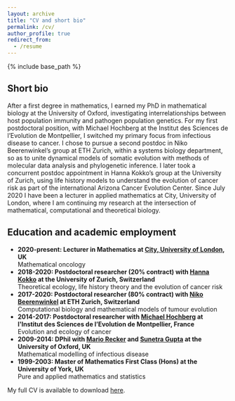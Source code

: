 ```yaml
---
layout: archive
title: "CV and short bio"
permalink: /cv/
author_profile: true
redirect_from:
  - /resume
---
```


{% include base_path %}

## Short bio

After a first degree in mathematics, I earned my PhD in mathematical biology at the University of Oxford, investigating interrelationships between host population immunity and pathogen population genetics. For my first postdoctoral position, with Michael Hochberg at the Institut des Sciences de l’Evolution de Montpellier, I switched my primary focus from infectious disease to cancer. I chose to pursue a second postdoc in Niko Beerenwinkel’s group at ETH Zurich, within a systems biology department, so as to unite dynamical models of somatic evolution with methods of molecular data analysis and phylogenetic inference. I later took a concurrent postdoc appointment in Hanna Kokko’s group at the University of Zurich, using life history models to understand the evolution of cancer risk as part of the international Arizona Cancer Evolution Center. Since July 2020 I have been a lecturer in applied mathematics at City, University of London, where I am continuing my research at the intersection of mathematical, computational and theoretical biology.

## Education and academic employment

* **2020-present: Lecturer in Mathematics at [City, University of London](https://www.city.ac.uk/about/schools/mathematics-computer-science-engineering/mathematics), UK**  
Mathematical oncology
* **2018-2020: Postdoctoral researcher (20% contract) with [Hanna Kokko](https://www.ieu.uzh.ch/en/staff/member/kokko_hanna.html) at the University of Zurich, Switzerland**  
Theoretical ecology, life history theory and the evolution of cancer risk
* **2017-2020: Postdoctoral researcher (80% contract) with [Niko Beerenwinkel](https://bsse.ethz.ch/department/people/detail-person.MTQ5NDE3.TGlzdC8yNjY5LDEwNjI4NTM0MDk=.html) at ETH Zurich, Switzerland**  
Computational biology and mathematical models of tumour evolution
* **2014-2017: Postdoctoral researcher with [Michael Hochberg](https://eec.edu.umontpellier.fr/people/mike-hochberg) at l'Institut des Sciences de l’Evolution de Montpellier, France**  
Evolution and ecology of cancer
* **2009-2014: DPhil with [Mario Recker](https://emps.exeter.ac.uk/mathematics/staff/mr386) and [Sunetra Gupta](https://www.zoo.ox.ac.uk/people/professor-sunetra-gupta) at the University of Oxford, UK**  
Mathematical modelling of infectious disease
* **1999-2003: Master of Mathematics First Class (Hons) at the University of York, UK**  
Pure and applied mathematics and statistics

My full CV is available to download [here](/../../files/CV-RobNoble.pdf).
